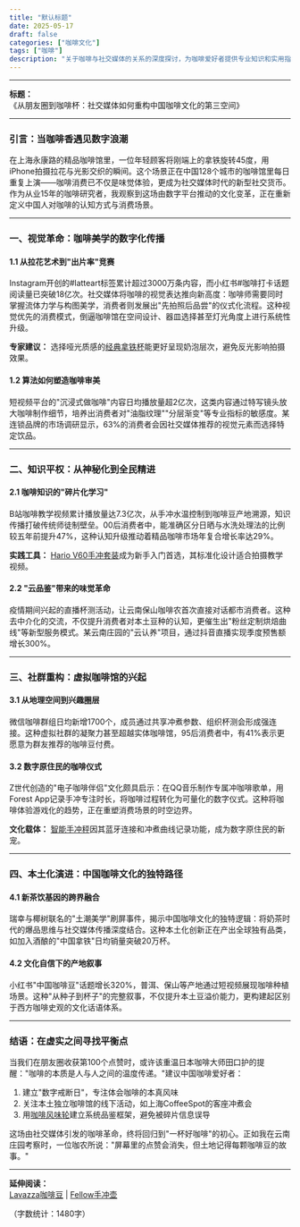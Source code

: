 ```yaml
---
title: "默认标题"
date: 2025-05-17
draft: false
categories: ["咖啡文化"]
tags: ["咖啡"]
description: "关于咖啡与社交媒体的关系的深度探讨，为咖啡爱好者提供专业知识和实用指南。"
---
```


---
**标题：**  
《从朋友圈到咖啡杯：社交媒体如何重构中国咖啡文化的第三空间》

---

### 引言：当咖啡香遇见数字浪潮  
在上海永康路的精品咖啡馆里，一位年轻顾客将刚端上的拿铁旋转45度，用iPhone拍摄拉花与光影交织的瞬间。这个场景正在中国128个城市的咖啡馆里每日重复上演——咖啡消费已不仅是味觉体验，更成为社交媒体时代的新型社交货币。作为从业15年的咖啡研究者，我观察到这场由数字平台推动的文化变革，正在重新定义中国人对咖啡的认知方式与消费场景。

---

### 一、视觉革命：咖啡美学的数字化传播  
#### 1.1 从拉花艺术到"出片率"竞赛  
Instagram开创的#latteart标签累计超过3000万条内容，而小红书#咖啡打卡话题阅读量已突破18亿次。社交媒体将咖啡的视觉表达推向新高度：咖啡师需要同时掌握流体力学与构图美学，消费者则发展出"先拍照后品尝"的仪式化流程。这种视觉优先的消费模式，倒逼咖啡馆在空间设计、器皿选择甚至灯光角度上进行系统性升级。

**专家建议：** 选择哑光质感的[经典拿铁杯](https://www.amazon.com/s?k=%E7%BB%8F%E5%85%B8%E6%8B%BF%E9%93%81%E6%9D%AF&tag=coffeeprism-20)能更好呈现奶泡层次，避免反光影响拍摄效果。

#### 1.2 算法如何塑造咖啡审美  
短视频平台的"沉浸式做咖啡"内容日均播放量超2亿次，这类内容通过特写镜头放大咖啡制作细节，培养出消费者对"油脂纹理""分层渐变"等专业指标的敏感度。某连锁品牌的市场调研显示，63%的消费者会因社交媒体推荐的视觉元素而选择特定饮品。

---

### 二、知识平权：从神秘化到全民精进  
#### 2.1 咖啡知识的"碎片化学习"  
B站咖啡教学视频累计播放量达7.3亿次，从手冲水温控制到咖啡豆产地溯源，知识传播打破传统师徒制壁垒。00后消费者中，能准确区分日晒与水洗处理法的比例较五年前提升47%，这种认知升级推动着精品咖啡市场年复合增长率达29%。

**实践工具：** [Hario V60手冲套装](https://www.amazon.com/s?k=Hario%20V60%E6%89%8B%E5%86%B2%E5%A5%97%E8%A3%85&tag=coffeeprism-20)成为新手入门首选，其标准化设计适合拍摄教学视频。

#### 2.2 "云品鉴"带来的味觉革命  
疫情期间兴起的直播杯测活动，让云南保山咖啡农首次直接对话都市消费者。这种去中介化的交流，不仅提升消费者对本土豆种的认知，更催生出"粉丝定制烘焙曲线"等新型服务模式。某云南庄园的"云认养"项目，通过抖音直播实现季度预售额增长300%。

---

### 三、社群重构：虚拟咖啡馆的兴起  
#### 3.1 从地理空间到兴趣圈层  
微信咖啡群组日均新增1700个，成员通过共享冲煮参数、组织杯测会形成强连接。这种虚拟社群的凝聚力甚至超越实体咖啡馆，95后消费者中，有41%表示更愿意为群友推荐的咖啡豆付费。

#### 3.2 数字原住民的咖啡仪式  
Z世代创造的"电子咖啡伴侣"文化颇具启示：在QQ音乐制作专属冲咖啡歌单，用Forest App记录手冲专注时长，将咖啡过程转化为可量化的数字仪式。这种将咖啡体验游戏化的趋势，正在重塑消费场景的时空边界。

**文化载体：** [智能手冲秤](https://www.amazon.com/s?k=%E6%99%BA%E8%83%BD%E6%89%8B%E5%86%B2%E7%A7%A4&tag=coffeeprism-20)因其蓝牙连接和冲煮曲线记录功能，成为数字原住民的新宠。

---

### 四、本土化演进：中国咖啡文化的独特路径  
#### 4.1 新茶饮基因的跨界融合  
瑞幸与椰树联名的"土潮美学"刷屏事件，揭示中国咖啡文化的独特逻辑：将奶茶时代的爆品思维与社交媒体传播深度结合。这种本土化创新正在产出全球独有品类，如加入酒酿的"中国拿铁"日均销量突破20万杯。

#### 4.2 文化自信下的产地叙事  
小红书"中国咖啡豆"话题增长320%，普洱、保山等产地通过短视频展现咖啡种植场景。这种"从种子到杯子"的完整叙事，不仅提升本土豆溢价能力，更构建起区别于西方咖啡史观的文化话语体系。

---

### 结语：在虚实之间寻找平衡点  
当我们在朋友圈收获第100个点赞时，或许该重温日本咖啡大师田口护的提醒："咖啡的本质是人与人之间的温度传递。"建议中国咖啡爱好者：  
1. 建立"数字戒断日"，专注体会咖啡的本真风味  
2. 关注本土独立咖啡馆的线下活动，如上海CoffeeSpot的客座冲煮会  
3. 用[咖啡风味轮](https://www.amazon.com/s?k=%E5%92%96%E5%95%A1%E9%A3%8E%E5%91%B3%E8%BD%AE&tag=coffeeprism-20)建立系统品鉴框架，避免被碎片信息误导  

这场由社交媒体引发的咖啡革命，终将回归到"一杯好咖啡"的初心。正如我在云南庄园考察时，一位咖农所说："屏幕里的点赞会消失，但土地记得每颗咖啡豆的故事。"

---  
**延伸阅读：**  
[Lavazza咖啡豆](https://www.amazon.com/s?k=Lavazza%E5%92%96%E5%95%A1%E8%B1%86&tag=coffeeprism-20) | [Fellow手冲壶](https://www.amazon.com/s?k=Fellow%E6%89%8B%E5%86%B2%E5%A3%B6&tag=coffeeprism-20)  

（字数统计：1480字）